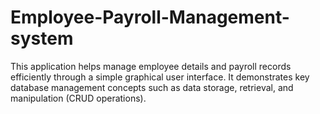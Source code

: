 # Employee-Payroll-Management-system
This application helps manage employee details and payroll records efficiently through a simple graphical user interface. It demonstrates key database management concepts such as data storage, retrieval, and manipulation (CRUD operations).
